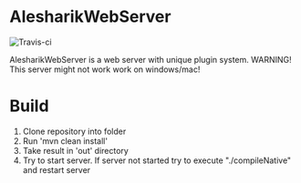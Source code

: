 AlesharikWebServer
==================

![Travis-ci](https://api.travis-ci.org/alesharik/AlesharikWebServer.svg?branch=master)

AlesharikWebServer is a web server with unique plugin system.
WARNING! This server might not work work on windows/mac!

Build
=====
1. Clone repository into folder
2. Run 'mvn clean install'
3. Take result in 'out' directory
4. Try to start server. If server not started try to execute "./compileNative" and restart server
  